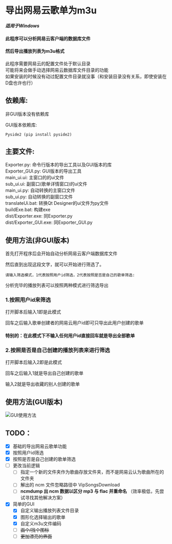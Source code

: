 # 导出网易云歌单为m3u
**_适用于Windows_**

#### 此程序可以分析网易云客户端的数据库文件
#### 然后导出播放列表为m3u格式

此程序需要网易云的配置文件处于默认目录\
可能将来会做手动选择网易云数据库文件目录的功能\
如果安装的时候没有动过配置文件目录就没事（和安装目录没有关系，即使安装在D盘也许也行）


## 依赖库:
非GUI版本没有依赖库

GUI版本依赖库:
    
    Pyside2 (pip install pyside2)

## 主要文件:

Exporter.py: 命令行版本的导出工具以及GUI版本的库\
Exporter_GUI.py: GUI版本的导出工具\
main_ui.ui: 主窗口的的ui文件\
sub_ui.ui: 副窗口(歌单详情窗口)的ui文件\
main_ui.py: 自动转换的主窗口文件\
sub_ui.py: 自动转换的副窗口文件\
translateUi.bat: 转换Qt Designer的ui文件为py文件\
buildExe.bat: 构建exe\
dist/Exporter.exe: 同Exporter.py\
dist/Exporter_GUI.exe: 同Exporter_GUI.py

## 使用方法(非GUI版本)

首先打开程序后会开始自动分析网易云客户端数据库文件

然后直到出现这段文字，就可以开始进行筛选了。

    请输入筛选模式，1代表按照用户id筛选，2代表按照是否是自己的歌单筛选:

分析完毕的播放列表可以按照两种模式进行筛选导出

### 1.按照用户id来筛选

打开脚本后输入1即是此模式

回车之后输入歌单创建者的网易云用户id即可只导出此用户创建的歌单

#### 特别的：在此模式下不输入任何用户id直接回车就是导出全部歌单

### 2.按照是否是自己创建的播放列表来进行筛选

打开脚本后输入2即是此模式

回车之后输入1就是导出自己创建的歌单

输入2就是导出收藏的别人创建的歌单

## 使用方法(GUI版本)

![GUI使用方法](./readme_images/gui_guide.png)

## TODO：

- [x] 基础的导出网易云歌单功能
- [x] 按照用户id筛选
- [x] 按照是否是自己创建的歌单筛选
- [ ] 更改当前逻辑
    - [ ] 指定一个新的文件夹作为歌曲存放文件夹，而不是网易云认为歌曲所在的文件夹
    - [ ] 解出的 ncm 文件忽略路径中 VipSongsDownload
    - [ ] **ncmdump 出 ncm 数据以区分 mp3 与 flac 并重命名** （效率极低，先尝试寻找其他解决方案）
- [x] 简单的GUI
    - [x] 自定义输出播放列表文件目录
    - [x] 图形化选择输出的歌单
    - [x] 自定义m3u文件编码
    - [ ] ~~画个/找个图标~~
    - [ ] ~~更加漂亮的界面~~
